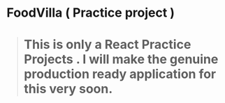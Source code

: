 ﻿# FoodVilla ( Practice project )

> # This is only a React Practice Projects . I will make the genuine production ready application for this very soon.
